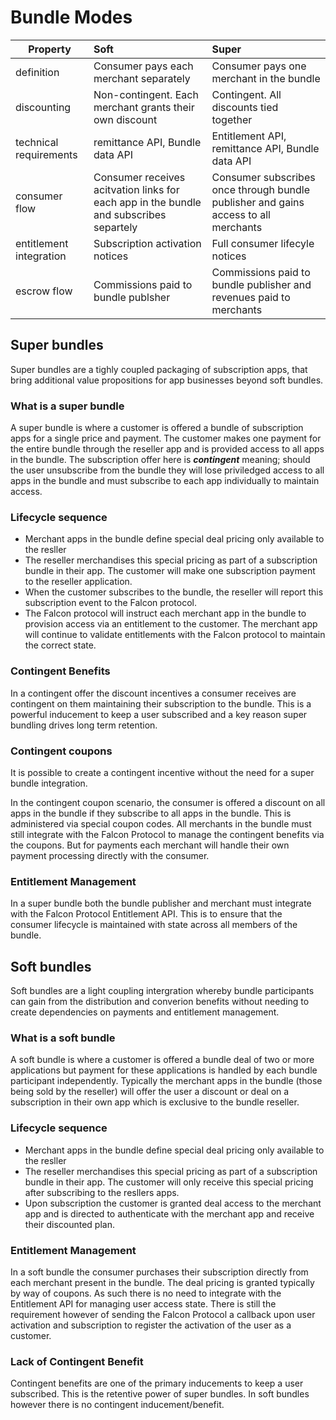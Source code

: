 # Bundle Modes

| Property        |              Soft                        |       Super                     |
| ------------- | :----------------------------------------- | :------------------------------ |
| definition      | Consumer pays each merchant separately | Consumer pays one merchant in the bundle|
| discounting      | Non-contingent. Each merchant grants their own discount| Contingent. All discounts tied together|
| technical requirements    |  remittance API, Bundle data API| Entitlement API, remittance API, Bundle data API|
| consumer flow    |  Consumer receives acitvation links for each app in the bundle and subscribes separtely| Consumer subscribes once through bundle publisher and gains access to all merchants|
| entitlement integration     |  Subscription activation notices| Full consumer lifecyle notices|
| escrow flow     |  Commissions paid to bundle publsher | Commissions paid to bundle publisher and revenues paid to merchants|

## Super bundles 

Super bundles are a tighly coupled packaging of subscription apps, that bring
additional value propositions for app businesses beyond soft bundles.


### What is a super bundle
A super bundle is where a customer is offered a bundle of subscription apps for
a single price and payment. The customer makes one payment for the entire bundle
through the reseller app and is provided access to all apps in the bundle. The
subscription offer here is _**contingent**_ meaning; should the user unsubscribe
from the bundle they will lose priviledged access to all apps in the bundle and
must subscribe to each app individually to maintain access.

### Lifecycle sequence
- Merchant apps in the bundle define special deal pricing only available to the
  resller
- The reseller merchandises this special pricing as part of a subscription
  bundle in their app. The customer will make one subscription payment to the
  reseller application. 
- When the customer subscribes to the bundle, the reseller will report this
  subscription event to the Falcon protocol. 
- The Falcon protocol will instruct each merchant app in the
  bundle to provision access via an entitlement to the customer. The merchant
  app will continue to validate entitlements with the Falcon protocol to
  maintain the correct state.

### Contingent Benefits
In a contingent offer the discount incentives a consumer receives are contingent
on them maintaining their subscription to the bundle. This is a powerful
inducement to keep a user subscribed and a key reason super bundling drives long
term retention. 

### Contingent coupons
It is possible to create a contingent incentive without the need for a super
bundle integration. 

In the contingent coupon scenario, the consumer is offered a discount on all
apps in the bundle if they subscribe to all apps in the bundle. This is
administered via special coupon codes. All merchants in the bundle must still
integrate with the Falcon Protocol to manage the contingent benefits via the
coupons. But for payments each merchant will handle their own payment processing
directly with the consumer.

### Entitlement Management
In a super bundle both the bundle publisher and merchant must integrate with the
Falcon Protocol Entitlement API. This is to ensure that the consumer lifecycle
is maintained with state across all members of the bundle.


## Soft bundles 
Soft bundles are a light coupling intergration whereby bundle participants can
gain from the distribution and converion benefits without needing to create
dependencies on payments and entitlement management.


### What is a soft bundle
A soft bundle is where a customer is offered a bundle deal of two or more
applications but payment for these applications is handled by each bundle
participant independently. Typically the merchant apps in the bundle (those
being sold by the reseller) will offer the user a discount or deal on a
subscription in their own app which is exclusive to the bundle reseller.

### Lifecycle sequence
- Merchant apps in the bundle define special deal pricing only available to the
  resller
- The reseller merchandises this special pricing as part of a subscription
  bundle in their app. The customer will only receive this special pricing after
  subscribing to the resllers apps.
- Upon subscription the customer is granted deal access to the merchant app and
  is directed to authenticate with the merchant app and receive their discounted
  plan.

  
### Entitlement Management
In a soft bundle the consumer purchases their subscription directly from each
merchant present in the bundle. The deal pricing is granted typically by way of
coupons. As such there is no need to integrate with the Entitlement API for
managing user access state. There is still the requirement however of sending
the Falcon Protocol a callback upon user activation and subscription to register
the activation of the user as a customer. 

### Lack of Contingent Benefit
Contingent benefits are one of the primary inducements to keep a user
subscribed. This is the retentive power of super bundles. In soft bundles
however there is no contingent inducement/benefit. 
